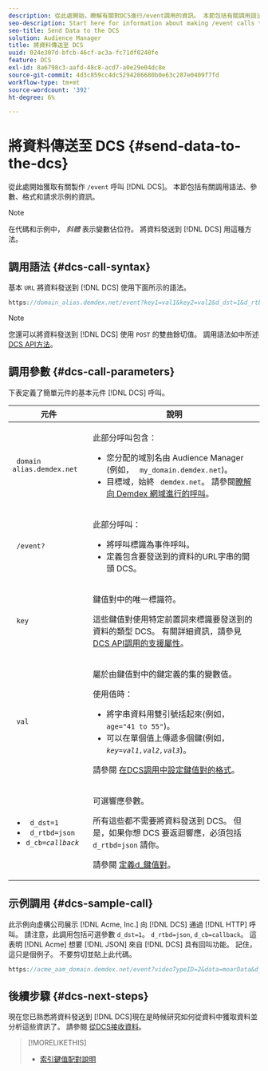 ```yaml
---
description: 從此處開始，瞭解有關對DCS進行/event調用的資訊。 本節包括有關調用語法、參數、格式和請求示例的資訊。
seo-description: Start here for information about making /event calls to the DCS. This section includes information about call syntax, parameters, formatting, and a request example.
seo-title: Send Data to the DCS
solution: Audience Manager
title: 將資料傳送至 DCS
uuid: 024e307d-bfcb-46cf-ac3a-fc71df0248fe
feature: DCS
exl-id: 8a6798c3-aafd-48c8-acd7-a0e29e04dc8e
source-git-commit: 4d3c859cc4dc5294286680b0e63c287e0409f7fd
workflow-type: tm+mt
source-wordcount: '392'
ht-degree: 6%

---
```


# 將資料傳送至 DCS {#send-data-to-the-dcs}

從此處開始獲取有關製作 `/event` 呼叫 [!DNL DCS]。 本節包括有關調用語法、參數、格式和請求示例的資訊。

>[!NOTE]
>
>在代碼和示例中， *斜體* 表示變數佔位符。 將資料發送到 [!DNL DCS] 用這種方法。

## 調用語法 {#dcs-call-syntax}

基本 `URL` 將資料發送到 [!DNL DCS] 使用下面所示的語法。

```js
https://domain_alias.demdex.net/event?key1=val1&key2=val2&d_dst=1&d_rtbd=json&d_cb=callback
```

>[!NOTE]
>
>您還可以將資料發送到 [!DNL DCS] 使用 `POST` 的雙曲餘切值。 調用語法如中所述 [DCS API方法](../../../api/dcs-intro/dcs-api-reference/dcs-api-methods.md)。

## 調用參數 {#dcs-call-parameters}

下表定義了簡單元件的基本元件 [!DNL DCS] 呼叫。

<table id="table_5F6A5B324EB848168543386516FBF384"> 
 <thead> 
  <tr> 
   <th colname="col1" class="entry"> 元件 </th> 
   <th colname="col2" class="entry"> 說明 </th> 
  </tr> 
 </thead>
 <tbody> 
  <tr> 
   <td colname="col1"> <p> <code> domain alias.demdex.net</code> </p> </td> 
   <td colname="col2"> <p>此部分呼叫包含： </p> <p> 
     <ul id="ul_3EDA9C7BA6794D06BCB07A75A9BD2372"> 
      <li id="li_74624CA78D6F4536A8164AE1FA1DECB9">您分配的域別名由 <span class="keyword"> Audience Manager</span> (例如， <code> my_domain.demdex.net</code>)。 </li> 
      <li id="li_08ABE91CA247403AA480B3FB4BEF83BA">目標域，始終 <code> demdex.net</code>。 請參閱<a href="../../../reference/demdex-calls.md">瞭解向 Demdex 網域進行的呼叫</a>。 </li> 
     </ul> </p> </td> 
  </tr> 
  <tr> 
   <td colname="col1"> <p> <code> /event?</code> </p> </td> 
   <td colname="col2"> <p>此部分呼叫： </p> <p> 
     <ul id="ul_6332444A305A4F12A7CBE471CA508516"> 
      <li id="li_1C5C111B2B0E4621B3FC0C20D6516041">將呼叫標識為事件呼叫。 </li> 
      <li id="li_DBCE9B1C70604A629ECD7AC0A9052198">定義包含要發送到的資料的URL字串的開頭 <span class="wintitle"> DCS</span>。 </li> 
     </ul> </p> </td> 
  </tr> 
  <tr> 
   <td colname="col1"> <p> <code> key</code> </p> </td> 
   <td colname="col2"> <p>鍵值對中的唯一標識符。 </p> <p>這些鍵值對使用特定前置詞來標識要發送到的資料的類型 <span class="wintitle"> DCS</span>。 有關詳細資訊，請參見 <a href="../../../api/dcs-intro/dcs-api-reference/dcs-keys.md"> DCS API調用的支援屬性</a>。 </p> </td> 
  </tr> 
  <tr> 
   <td colname="col1"> <p> <code> val</code> </p> </td> 
   <td colname="col2"> <p>屬於由鍵值對中的鍵定義的集的變數值。 </p> <p>使用值時： </p> <p> 
     <ul id="ul_624DC78759F74AD8920220058E54E083"> 
      <li id="li_091E5B4820EC4A93B775433E428E74AB">將字串資料用雙引號括起來(例如， <code> age="41 to 55"</code>)。 </li> 
      <li id="li_C558E3BA6EE34413BBBB962D4CD0D10E">可以在單個值上傳遞多個鍵(例如， <i><code>key</i>=<i>val1,val2,val3</i></code></i>)。 </li> 
     </ul> </p> <p>請參閱 <a href="../../../api/dcs-intro/dcs-api-reference/dcs-key-format.md"> 在DCS調用中設定鍵值對的格式</a>。 </p> </td>
  </tr> 
  <tr> 
   <td colname="col1"> <p> 
     <ul id="ul_36E2C1A0538D4D2C94DFC1335720A524"> 
      <li id="li_8902EED431CE4F0189A94868FA52DB1F"> <code> d_dst=1</code> </li> 
      <li id="li_4B6B29499D444E31808DE0A9AA0442D0"> <code> d_rtbd=json</code> </li> 
      <li id="li_3430CD0438604B83BE6437E6EC480816"> <code>d_cb=<i>callback</i></code> </li>
     </ul> </p> </td> 
   <td colname="col2"> <p>可選響應參數。 </p> <p> 所有這些都不需要將資料發送到 <span class="wintitle"> DCS</span>。 但是，如果你想 <span class="wintitle"> DCS</span> 要返迴響應，必須包括 <code> d_rtbd=json</code> 請你。 </p> <p>請參閱 <a href="../../../api/dcs-intro/dcs-api-reference/dcs-keys.md#d-attributes"> 定義d_鍵值對</a>。 </p> </td> 
  </tr>
 </tbody>
</table>

## 示例調用 {#dcs-sample-call}

此示例向虛構公司展示 [!DNL Acme, Inc.] 向 [!DNL DCS] 通過 [!DNL HTTP] 呼叫。 請注意，此調用包括可選參數 `d_dst=1`。 `d_rtbd=json`, `d_cb=callback`。 這表明 [!DNL Acme] 想要 [!DNL JSON] 來自 [!DNL DCS] 具有回叫功能。 記住，這只是個例子。 不要剪切並貼上此代碼。

```js
https://acme_aam_domain.demdex.net/event?videoTypeID=2&data=moarData&d_dst=1&d_rtbd=json&d_cb=acme_callback
```

## 後續步驟 {#dcs-next-steps}

現在您已熟悉將資料發送到 [!DNL DCS]現在是時候研究如何從資料中獲取資料並分析這些資訊了。 請參閱 [從DCS接收資料](../../../api/dcs-intro/dcs-event-calls/dcs-url-receive.md)。

>[!MORELIKETHIS]
>
>* [索引鍵值配對說明](../../../reference/key-value-pairs-explained.md)

